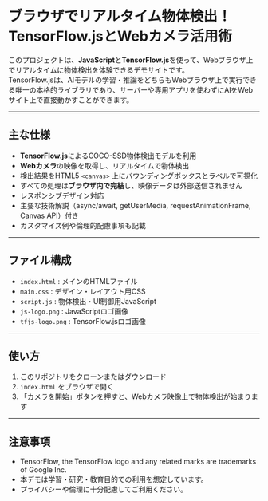 # ブラウザでリアルタイム物体検出！TensorFlow.jsとWebカメラ活用術

このプロジェクトは、**JavaScript**と**TensorFlow.js**を使って、Webブラウザ上でリアルタイムに物体検出を体験できるデモサイトです。  
TensorFlow.jsは、AIモデルの学習・推論をどちらもWebブラウザ上で実行できる唯一の本格的ライブラリであり、サーバーや専用アプリを使わずにAIをWebサイト上で直接動かすことができます。

---

## 主な仕様

- **TensorFlow.js**によるCOCO-SSD物体検出モデルを利用
- **Webカメラ**の映像を取得し、リアルタイムで物体検出
- 検出結果をHTML5 `<canvas>` 上にバウンディングボックスとラベルで可視化
- すべての処理は**ブラウザ内で完結**し、映像データは外部送信されません
- レスポンシブデザイン対応
- 主要な技術解説（async/await, getUserMedia, requestAnimationFrame, Canvas API）付き
- カスタマイズ例や倫理的配慮事項も記載

---

## ファイル構成

- `index.html` : メインのHTMLファイル
- `main.css` : デザイン・レイアウト用CSS
- `script.js` : 物体検出・UI制御用JavaScript
- `js-logo.png` : JavaScriptロゴ画像
- `tfjs-logo.png` : TensorFlow.jsロゴ画像

---

## 使い方

1. このリポジトリをクローンまたはダウンロード
2. `index.html` をブラウザで開く
3. 「カメラを開始」ボタンを押すと、Webカメラ映像上で物体検出が始まります

---

## 注意事項

- TensorFlow, the TensorFlow logo and any related marks are trademarks of Google Inc.
- 本デモは学習・研究・教育目的での利用を想定しています。
- プライバシーや倫理に十分配慮してご利用ください。